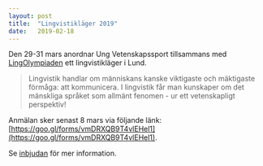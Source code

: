 ```yaml
---
layout: post
title:  "Lingvistikläger 2019"
date:   2019-02-18
---
```


Den 29-31 mars anordnar Ung Vetenskapssport tillsammans med [LingOlympiaden](https://sites.google.com/site/lingolympiaden/) ett lingvistikläger i Lund. 

> Lingvistik handlar om människans kanske viktigaste och mäktigaste förmåga: att kommunicera. I lingvistik får man kunskaper om det mänskliga språket som allmänt fenomen - ur ett vetenskapligt perspektiv!

Anmälan sker senast 8 mars via följande länk: [https://goo.gl/forms/vmDRXQB9T4vlEHel1](https://goo.gl/forms/vmDRXQB9T4vlEHel1).

Se [inbjudan](/assets/event_invites/20190329_inbjudan_linglager.pdf) för mer information.
